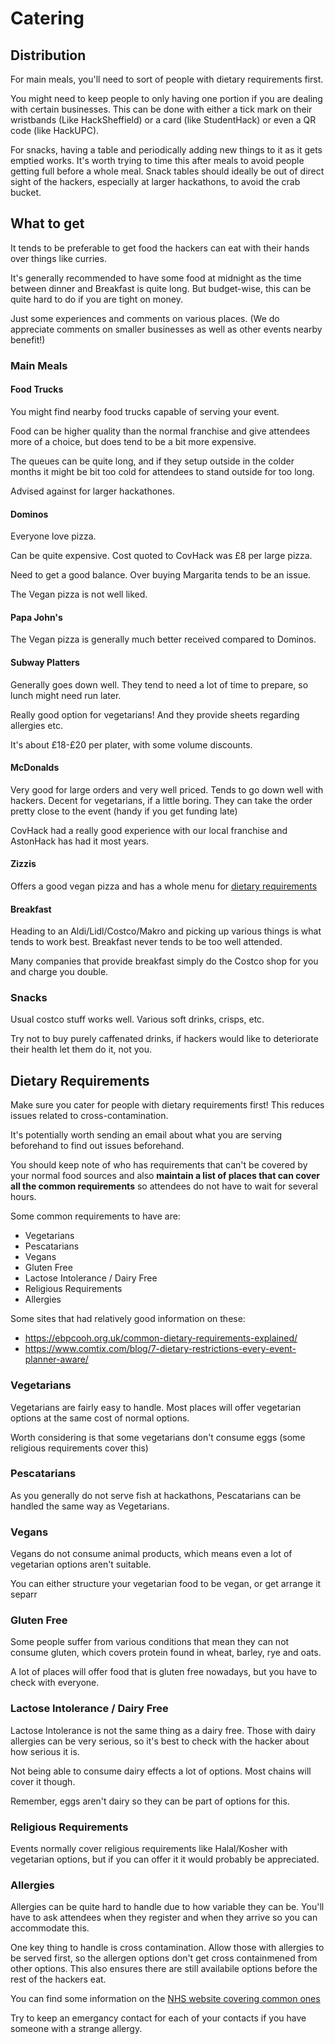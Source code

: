 # Catering

## Distribution

For main meals, you'll need to sort of people with dietary requirements first.

You might need to keep people to only having one portion if you are dealing 
with certain businesses. This can be done with either a tick mark on their 
wristbands (Like HackSheffield) or a card (like StudentHack) or even a QR 
code (like HackUPC).

For snacks, having a table and periodically adding new things to it as it gets
emptied works. It's worth trying  to time this after meals to avoid people 
getting full before a whole meal. Snack tables should ideally be out of direct
sight of the hackers, especially at larger hackathons, to avoid the crab bucket.

## What to get

It tends to be preferable to get food the hackers can eat with their hands
over things like curries.

It's generally recommended to have some food at midnight as the time between
dinner and Breakfast is quite long. But budget-wise, this can be quite hard
to do if you are tight on money.

Just some experiences and comments on various places. (We do appreciate comments
on smaller businesses as well as other events nearby benefit!)

### Main Meals

#### Food Trucks

You might find nearby food trucks capable of serving your event.

Food can be higher quality than the normal franchise and give attendees more of
a choice, but does tend to be a bit more expensive.

The queues can be quite long, and if they setup outside in the colder months
it might be bit too cold for attendees to stand outside for too long.

Advised against for larger hackathones.

#### Dominos

Everyone love pizza.

Can be quite expensive. Cost quoted to CovHack was £8 per large pizza.

Need to get a good balance. Over buying Margarita tends to be an issue.

The Vegan pizza is not well liked.

#### Papa John's

The Vegan pizza is generally much better received compared to Dominos.

#### Subway Platters

Generally goes down well. They tend to need a lot of time to prepare, so lunch
might need run later.

Really good option for vegetarians! And they provide sheets regarding allergies
etc.

It's about £18-£20 per plater, with some volume discounts.

#### McDonalds

Very good for large orders and very well priced. Tends to go down well with
hackers. Decent for vegetarians, if a little boring. They can take the order
pretty close to the event (handy if you get funding late)

CovHack had a really good experience with our local franchise and AstonHack
has had it most years.


#### Zizzis

Offers a good vegan pizza and has a whole menu for [dietary requirements](https://www.zizzi.co.uk/data/menus/static_menus/1/pdf/autumn19-allergen-menu-tab-web.pdf)

#### Breakfast

Heading to an Aldi/Lidl/Costco/Makro and picking up various things is what tends to
work best. Breakfast never tends to be too well attended.

Many companies that provide breakfast simply do the Costco shop for you and charge you
double.

### Snacks

Usual costco stuff works well. Various soft drinks, crisps, etc.

Try not to buy purely caffenated drinks, if hackers would like to deteriorate their health
let them do it, not you.

## Dietary Requirements

Make sure you cater for people with dietary requirements first! This reduces
issues related to cross-contamination.

It's potentially worth sending an email about what you are serving beforehand
to find out issues beforehand. 

You should keep note of who has requirements that can't be covered by your
normal food sources and also **maintain a list of places that can cover all the
common requirements** so attendees do not have to wait for several hours.

Some common requirements to have are:

* Vegetarians
* Pescatarians
* Vegans
* Gluten Free
* Lactose Intolerance / Dairy Free
* Religious Requirements
* Allergies

Some sites that had relatively good information on these:

* <https://ebpcooh.org.uk/common-dietary-requirements-explained/>
* <https://www.comtix.com/blog/7-dietary-restrictions-every-event-planner-aware/>

### Vegetarians

Vegetarians are fairly easy to handle. Most places will offer vegetarian
options at the same cost of normal options.

Worth considering is that some vegetarians don't consume eggs (some religious
requirements cover this)

### Pescatarians

As you generally do not serve fish at hackathons, Pescatarians can be handled
the same way as Vegetarians.

### Vegans

Vegans do not consume animal products, which means even a lot of vegetarian
options aren't suitable.

You can either structure your vegetarian food to be vegan, or get arrange it
separr

### Gluten Free

Some people suffer from various conditions that mean they can not consume
gluten, which covers protein found in wheat, barley, rye and oats.

A lot of places will offer food that is gluten free nowadays, but you have to
check with everyone.

### Lactose Intolerance / Dairy Free

Lactose Intolerance is not the same thing as a dairy free. 
Those with dairy allergies can be very serious, 
so it's best to check with the hacker about how serious it is.

Not being able to consume dairy effects a lot of options. Most chains will
cover it though.

Remember, eggs aren't dairy so they can be part of options for this.

### Religious Requirements

Events normally cover religious requirements like Halal/Kosher with vegetarian
options, but if you can offer it it would probably be appreciated.

### Allergies

Allergies can be quite hard to handle due to how variable they can be. You'll
have to ask attendees when they register and when they arrive so you can
accommodate this.

One key thing to handle is cross contamination. Allow those with allergies to be served first,
so the allergen options don't get cross containmened from other options. 
This also ensures there are still availabile options before the rest of the hackers eat.

You can find some information on the [NHS website covering common ones](https://www.nhs.uk/conditions/food-allergy/)

Try to keep an emergancy contact for each of your contacts if you have someone with a strange allergy.
